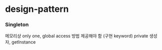 # design-pattern

### Singleton
메모리상 only one, global access 방법 제공해야 함
(구현 keyword) private 생성자, getInstance
